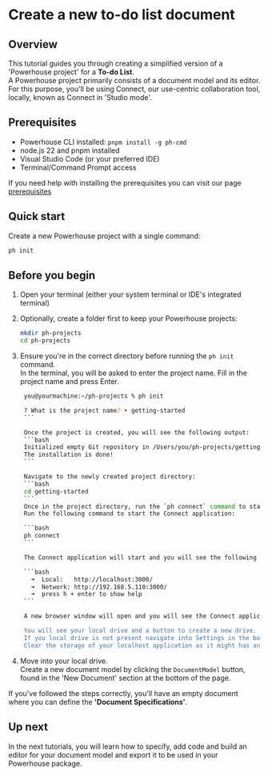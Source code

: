 # Create a new to-do list document

## Overview

This tutorial guides you through creating a simplified version of a 'Powerhouse project' for a **To-do List**.  
A Powerhouse project primarily consists of a document model and its editor.  
For this purpose, you'll be using Connect, our use-centric collaboration tool, locally, known as Connect in 'Studio mode'.

## Prerequisites

- Powerhouse CLI installed: `pnpm install -g ph-cmd`
- node.js 22 and pnpm installed
- Visual Studio Code (or your preferred IDE)
- Terminal/Command Prompt access

If you need help with installing the prerequisites you can visit our page [prerequisites](/academy/MasteryTrack/BuilderEnvironment/Prerequisites)

## Quick start

Create a new Powerhouse project with a single command:

```bash
ph init
```

## Before you begin

1. Open your terminal (either your system terminal or IDE's integrated terminal)
2. Optionally, create a folder first to keep your Powerhouse projects:

   ```bash
   mkdir ph-projects
   cd ph-projects
   ```

3. Ensure you're in the correct directory before running the `ph init` command.  
   In the terminal, you will be asked to enter the project name. Fill in the project name and press Enter.

   ````bash
    you@yourmachine:~/ph-projects % ph init

    ? What is the project name? ‣ getting-started
    ```

    Once the project is created, you will see the following output:
    ```bash
    Initialized empty Git repository in /Users/you/ph-projects/getting-started/.git/
    The installation is done!
    ```

    Navigate to the newly created project directory:
    ```bash
    cd getting-started
    ```
    Once in the project directory, run the `ph connect` command to start a local instance of the Connect application. This allows you to start your document model specification document.
    Run the following command to start the Connect application:

    ```bash
    ph connect
    ```

    The Connect application will start and you will see the following output:

    ```bash
      ➜  Local:   http://localhost:3000/
      ➜  Network: http://192.168.5.110:3000/
      ➜  press h + enter to show help
    ```

    A new browser window will open and you will see the Connect application. If it doesn't open automatically, you can open it manually by navigating to `http://localhost:3000/` in your browser.

    You will see your local drive and a button to create a new drive.
    If you local drive is not present navigate into Settings in the bottom left corner. Settings > Danger Zone > Clear Storage.
    Clear the storage of your localhost application as it might has an old session cached.

   ````

4. Move into your local drive.  
   Create a new document model by clicking the `DocumentModel` button, found in the 'New Document' section at the bottom of the page.

If you've followed the steps correctly, you'll have an empty document where you can define the **'Document Specifications'**.

## Up next

In the next tutorials, you will learn how to specify, add code and build an editor for your document model and export it to be used in your Powerhouse package.
